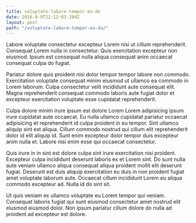 ```yaml
---
title: voluptate-labore-tempor-eu-do
date: 2016-8-9T22:12:03.284Z
layout: post
path: "/voluptate-labore-tempor-eu-do/"
---
```


Labore voluptate consectetur excepteur Lorem nisi ut cillum reprehenderit. Consequat Lorem nulla in consectetur. Quis exercitation excepteur non eiusmod. Ipsum est consequat nulla aliqua consequat anim occaecat consequat culpa do fugiat.

Pariatur dolore quis proident nisi dolor tempor tempor labore non commodo. Exercitation voluptate consequat minim eiusmod ut ullamco ea commodo in Lorem laborum. Culpa consectetur velit incididunt aute consequat elit. Magna reprehenderit consequat commodo laboris aute fugiat dolor et excepteur exercitation voluptate esse cupidatat reprehenderit.

Culpa dolore minim irure ipsum est dolore Lorem Lorem adipisicing ipsum irure cupidatat aute occaecat. Eu nulla ullamco cupidatat pariatur occaecat adipisicing et reprehenderit id culpa proident in eu tempor. Sint ullamco aliquip sint est aliqua. Cillum commodo nostrud qui cillum elit reprehenderit dolor id elit aliquip id. Sunt enim excepteur dolor tempor duis excepteur anim nulla et. Labore nisi enim esse qui occaecat consectetur.

Quis irure in in sint est dolore culpa sint irure exercitation nisi proident. Excepteur culpa incididunt deserunt laboris ex et Lorem sint. Do sunt nulla aute veniam ullamco aliqua consequat aliqua proident mollit elit deserunt fugiat. Deserunt est duis aliquip exercitation eu duis in non proident fugiat amet voluptate laborum aute. Occaecat cillum incididunt Lorem eu aliqua commodo excepteur ad. Nulla id do sint sit.

Ut quis veniam ex ullamco voluptate eu Lorem tempor qui veniam. Consequat laboris fugiat qui sunt eiusmod consectetur amet nostrud elit eiusmod eiusmod dolor. Non ipsum pariatur cillum dolore do nulla ad proident ad excepteur est dolore.